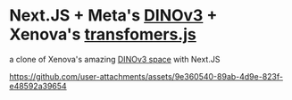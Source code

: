 # Next.JS + Meta's [DINOv3](https://ai.meta.com/dinov3/) + Xenova's [transfomers.js](https://github.com/huggingface/transformers.js)

a clone of Xenova's amazing [DINOv3 space](https://huggingface.co/spaces/webml-community/dinov3-web) with Next.JS

https://github.com/user-attachments/assets/9e360540-89ab-4d9e-823f-e48592a39654
